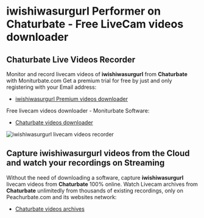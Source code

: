 # iwishiwasurgurl Performer on Chaturbate - Free LiveCam videos downloader

## Chaturbate Live Videos Recorder

Monitor and record livecam videos of **iwishiwasurgurl** from **Chaturbate** with Moniturbate.com
Get a premium trial for free by just and only registering with your Email address:
* [iwishiwasurgurl Premium videos downloader](https://moniturbate.com/request-demo-licence-key.html)

Free livecam videos downloader - Moniturbate Software:
* [Chaturbate videos downloader](https://moniturbate.com/moniturbate-download-software.html)

![iwishiwasurgurl livecam videos recorder](https://peachurnet.com/templates/moniturbate-software.png)


## Capture iwishiwasurgurl videos from the Cloud and watch your recordings on Streaming

Without the need of downloading a software, capture **iwishiwasurgurl** livecam videos from **Chaturbate** 100% online.
Watch Livecam archives from **Chaturbate** unlimitedly from thousands of existing recordings, only on Peachurbate.com and its websites network:
* [Chaturbate videos archives](https://peachurnet.com/)